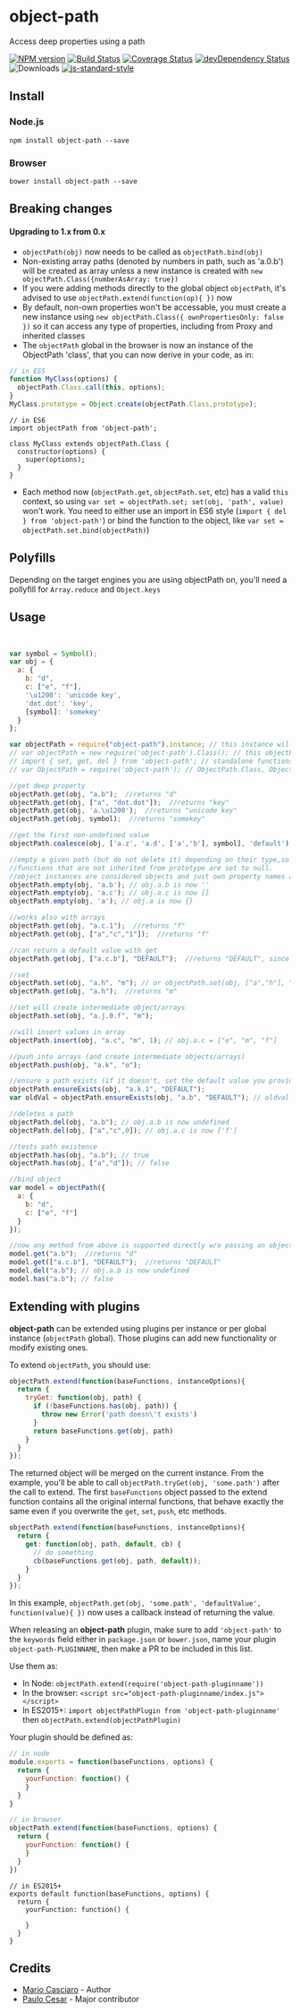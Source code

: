 object-path
===========

Access deep properties using a path

[![NPM version](https://badge.fury.io/js/object-path.png)](http://badge.fury.io/js/object-path) [![Build Status](https://travis-ci.org/mariocasciaro/object-path.png)](https://travis-ci.org/mariocasciaro/object-path) [![Coverage Status](https://coveralls.io/repos/mariocasciaro/object-path/badge.png)](https://coveralls.io/r/mariocasciaro/object-path) [![devDependency Status](https://david-dm.org/mariocasciaro/object-path/dev-status.svg)](https://david-dm.org/mariocasciaro/object-path#info=devDependencies) ![Downloads](http://img.shields.io/npm/dm/object-path.svg) [![js-standard-style](https://img.shields.io/badge/code%20style-standard-brightgreen.svg)](http://standardjs.com/)

## Install

### Node.js

```
npm install object-path --save
```

### Browser

```
bower install object-path --save
```

## Breaking changes

#### Upgrading to 1.x from 0.x

* `objectPath(obj)` now needs to be called as `objectPath.bind(obj)`
* Non-existing array paths (denoted by numbers in path, such as 'a.0.b') will be created
as array unless a new instance is created with `new objectPath.Class({numberAsArray: true})`
* If you were adding methods directly to the global object `objectPath`, it's advised to
use `objectPath.extend(function(op){ })` now
* By default, non-own properties won't be accessable, you must create a new instance
 using `new objectPath.Class({ ownPropertiesOnly: false })` so it can access any type of properties,
 including from Proxy and inherited classes
* The `objectPath` global in the browser is now an instance of the ObjectPath 'class', that
you can now derive in your code, as in:

```js
// in ES5
function MyClass(options) {
  objectPath.Class.call(this, options);
}
MyClass.prototype = Object.create(objectPath.Class.prototype);
```

```es6
// in ES6
import objectPath from 'object-path';

class MyClass extends objectPath.Class {
  constructor(options) {
    super(options);
  }
}
```

* Each method now (`objectPath.get`, `objectPath.set`, etc) has a valid `this` context,
so using `var set = objectPath.set; set(obj, 'path', value)` won't work. You need to either use an
import in ES6 style (`import { del } from 'object-path'`) or bind the function to the object,
like `var set = objectPath.set.bind(objectPath)`)

## Polyfills

Depending on the target engines you are using objectPath on, you'll need a
pollyfill for `Array.reduce` and `Object.keys`

## Usage

```javascript


var symbol = Symbol();
var obj = {
  a: {
    b: "d",
    c: ["e", "f"],
    '\u1200': 'unicode key',
    'dot.dot': 'key',
    [symbol]: 'somekey'
  }
};

var objectPath = require("object-path").instance; // this instance will be the same in any other files you call it
// var objectPath = new require('object-path').Class(); // this objectPath instance will only be available in this file
// import { set, get, del } from 'object-path'; // standalone functions
// var ObjectPath = require('object-path'); // ObjectPath.Class, ObjectPath.instance, ObjectPath.del, etc

//get deep property
objectPath.get(obj, "a.b");  //returns "d"
objectPath.get(obj, ["a", "dot.dot"]);  //returns "key"
objectPath.get(obj, 'a.\u1200');  //returns "unicode key"
objectPath.get(obj, symbol);  //returns "somekey"

//get the first non-undefined value
objectPath.coalesce(obj, ['a.z', 'a.d', ['a','b'], symbol], 'default');

//empty a given path (but do not delete it) depending on their type,so it retains reference to objects and arrays.
//functions that are not inherited from prototype are set to null.
//object instances are considered objects and just own property names are deleted
objectPath.empty(obj, 'a.b'); // obj.a.b is now ''
objectPath.empty(obj, 'a.c'); // obj.a.c is now []
objectPath.empty(obj, 'a'); // obj.a is now {}

//works also with arrays
objectPath.get(obj, "a.c.1");  //returns "f"
objectPath.get(obj, ["a","c","1"]);  //returns "f"

//can return a default value with get
objectPath.get(obj, ["a.c.b"], "DEFAULT");  //returns "DEFAULT", since a.c.b path doesn't exists, if omitted, returns undefined

//set
objectPath.set(obj, "a.h", "m"); // or objectPath.set(obj, ["a","h"], "m");
objectPath.get(obj, "a.h");  //returns "m"

//set will create intermediate object/arrays
objectPath.set(obj, "a.j.0.f", "m");

//will insert values in array
objectPath.insert(obj, "a.c", "m", 1); // obj.a.c = ["e", "m", "f"]

//push into arrays (and create intermediate objects/arrays)
objectPath.push(obj, "a.k", "o");

//ensure a path exists (if it doesn't, set the default value you provide)
objectPath.ensureExists(obj, "a.k.1", "DEFAULT");
var oldVal = objectPath.ensureExists(obj, "a.b", "DEFAULT"); // oldval === "d"

//deletes a path
objectPath.del(obj, "a.b"); // obj.a.b is now undefined
objectPath.del(obj, ["a","c",0]); // obj.a.c is now ['f']

//tests path existence
objectPath.has(obj, "a.b"); // true
objectPath.has(obj, ["a","d"]); // false

//bind object
var model = objectPath({
  a: {
    b: "d",
    c: ["e", "f"]
  }
});

//now any method from above is supported directly w/o passing an object
model.get("a.b");  //returns "d"
model.get(["a.c.b"], "DEFAULT");  //returns "DEFAULT"
model.del("a.b"); // obj.a.b is now undefined
model.has("a.b"); // false

```

## Extending with plugins

**object-path** can be extended using plugins per instance or per global instance (`objectPath` global).
Those plugins can add new functionality or modify existing ones.

To extend `objectPath`, you should use:

```js
objectPath.extend(function(baseFunctions, instanceOptions){
  return {
    tryGet: function(obj, path) {
      if (!baseFunctions.has(obj, path)) {
        throw new Error('path doesn\'t exists')
      }
      return baseFunctions.get(obj, path)
    }
  }
});
```

The returned object will be merged on the current instance. From the example, you'll be able to call
`objectPath.tryGet(obj, 'some.path')` after the call to extend. The first `baseFunctions` object passed
to the extend function contains all the original internal functions, that behave exactly the same even
if you overwrite the `get`, `set`, `push`, etc methods.

```js
objectPath.extend(function(baseFunctions, instanceOptions){
  return {
    get: function(obj, path, default, cb) {
      // do something
      cb(baseFunctions.get(obj, path, default));
    }
  }
});
```

In this example, `objectPath.get(obj, 'some.path', 'defaultValue', function(value){ })` now uses a
callback instead of returning the value.

When releasing an **object-path** plugin, make sure to add `'object-path'` to
the `keywords` field either in `package.json` or `bower.json`, name your plugin `object-path-PLUGINNAME`, then
make a PR to be included in this list.

<!--
* [object-path-as-promised]()

Adds `objectPath.then`, a getter that returns a promise, and can deal with plain values and promises (thenables)

* [object-path-concat]()

Adds `objectPath.concat`, concat if the path is an array

* [object-path-tryget]()

Adds `objectPath.tryget`, throws if the path doesn't exist

* [object-path-wildcard-set]()

Adds `objectPath.wildcardSet`, can set paths like `some.*.path`

* [object-path-immutable]()

Overrides all `objectPath` functions, make it so object-path don't modify the passed objects, but always create a new object or array
-->

Use them as:

* In Node: `objectPath.extend(require('object-path-pluginname'))`
* In the browser: `<script src="object-path-pluginname/index.js"></script>`
* In ES2015+: `import objectPathPlugin from 'object-path-pluginname'` then `objectPath.extend(objectPathPlugin)`

Your plugin should be defined as:

```js
// in node
module.exports = function(baseFunctions, options) {
  return {
    yourFunction: function() {
    }
  }
}
```

```js
// in browser
objectPath.extend(function(baseFunctions, options) {
  return {
    yourFunction: function() {
    }
  }
})
```

```es6
// in ES2015+
exports default function(baseFunctions, options) {
  return {
    yourFunction: function() {

    }
  }
}
```

## Credits

* [Mario Casciaro](https://github.com/mariocasciaro) - Author
* [Paulo Cesar](https://github.com/pocesar) - Major contributor
